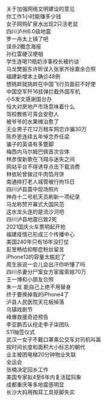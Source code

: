 关于加强网络文明建设的意见  
你工作1小时能赚多少钱  
女子网购矿泉水出现2只活老鼠  
四川泸州6.0级地震  
罗一舟太上镜了吧  
误杀2概念海报  
孙红雷硬汉哽咽  
学生连喝11瓶奶涉事校长被约谈  
马龙樊振东许昕误入张家齐徐嘉余合照  
福建新增本土确诊48例  
想挑衅就挑衅在中国飞行员面前不好使  
中国空军歼16挂弹拦截外国军机  
小S发文感谢国台办  
恒大对房地产市场意味着什么  
驾校教练可真会安慰人  
被爷爷的水果摊治愈了  
无业男子花12万租车网恋诈骗30万  
陈乔恩连续五年悼念乔任梁  
骗子的英语有多蹩脚  
梅西内马尔姆巴佩首次合体  
林彦俊新歌在飞翔与迷失之间  
网站平台不得诱导点击下载消费  
林依轮曾做过牛肉馅月饼  
南通摔打老人城管被行拘15日  
四川泸县震中现场照片  
神舟十二号航天员刷新一项纪录  
马龙称赞开幕式大国风范  
这水龙头连的是流沙河吧  
四川泸县地震已致2死  
2021国庆火车票明起开抢  
福建疫情已形成三个传播中心  
美国240年只有16年没打仗  
彭昱畅给抑郁症粉丝留言  
iPhone13的容量太尴尬了  
周生辰说一会儿会出汗你听懂了吗  
四川杀妻分尸案女方家属索赔70万  
王一博和小朋友合照  
朱一龙 能自己上绝不用替身  
终于要换掉我的iPhone4了  
泸县人民医院天花板掉落  
乌镇戏剧节  
峰爆救援奇迹预告  
李亚鹏否认挖走李子柒团队  
S11抽签仪式  
武汉一女子不戴口罩乘公交车对司机叫嚣  
按时间长度和面积大小标志的朝代  
业主被困电梯20分钟物业失联  
全运会  
张楠决定回乡工作  
美国专家拟4至6年内复活猛犸象  
成都重庆等多地震感明显  
长沙大妈用掏耳工具抠脚失实  
